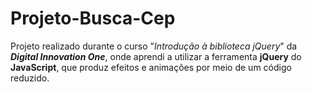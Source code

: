 # Projeto-Busca-Cep
 Projeto realizado durante o curso "_Introdução à biblioteca jQuery_" da **_Digital Innovation One_**, onde aprendi a utilizar a ferramenta **jQuery** do **JavaScript**, que produz efeitos e animações por meio de um código reduzido.
